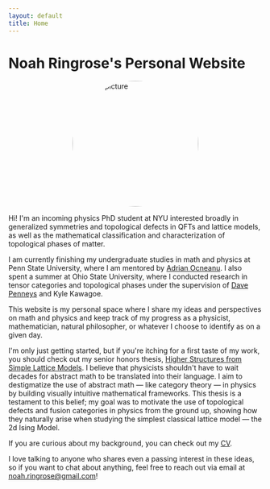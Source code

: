```yaml
---
layout: default
title: Home
---
```


# Noah Ringrose's Personal Website

<img src="/assets/IMG_1283.png" alt="Profile picture" style="width:250px; border-radius: 50%; display:block; margin:auto;">

Hi! I'm an incoming physics PhD student at NYU interested broadly in generalized symmetries and topological defects in QFTs and lattice models, as well as the mathematical classification and characterization of topological phases of matter. 

I am currently finishing my undergraduate studies in math and physics at Penn State University, where I am mentored by [Adrian Ocneanu](https://mathpicture.fas.harvard.edu/hrt-course). I also spent a summer at Ohio State University, where I conducted research in tensor categories and topological phases under the supervision of [Dave Penneys](https://people.math.osu.edu/penneys.2/) and Kyle Kawagoe.

This website is my personal space where I share my ideas and perspectives on math and physics and keep track of my progress as a physicist, mathematician, natural philosopher, or whatever I choose to identify as on a given day.  

I'm only just getting started, but if you're itching for a first taste of my work, you should check out my senior honors thesis, [Higher Structures from Simple Lattice Models](/assets/honorsthesis.pdf). I believe that physicists shouldn't have to wait decades for abstract math to be translated into their language. I aim to destigmatize the use of abstract math — like category theory — in physics by building visually intuitive mathematical frameworks. This thesis is a testament to this belief; my goal was to motivate the use of topological defects and fusion categories in physics from the ground up, showing how they naturally arise when studying the simplest classical lattice model — the 2d Ising Model. 

If you are curious about my background, you can check out my [CV](/assets/cv.pdf).

I love talking to anyone who shares even a passing interest in these ideas, so if you want to chat about anything, feel free to reach out via email at noah.ringrose@gmail.com!
